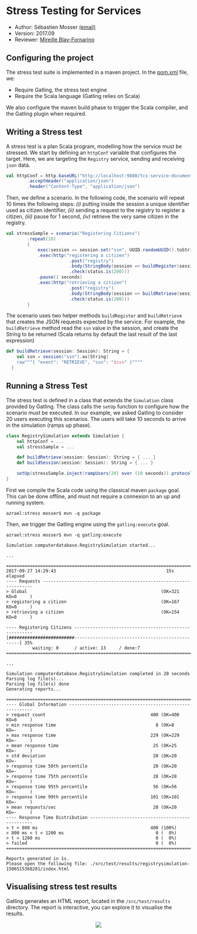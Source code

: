 # Stress Testing for Services

  * Author: Sébastien Mosser [(email)](mosser@i3s.unice.fr)
  * Version: 2017.09
  * Reviewer: [Mireille Blay-Fornarino](blay@i3s.unice.fr)

  
## Configuring the project

The stress test suite is implemented in a maven project. In the [pom.xml](https://github.com/polytechnice-si/5A-Microservices-Integration/blob/master/tests/stress/pom.xml) file, we:

  * Require Gatling, the stress test engine
  * Require the Scala language (Gatling relies on Scala)

We also configure the maven build phase to trigger the Scala compiler, and the Gatling plugin when required.

## Writing a Stress test

A stress test is a plan Scala program, modelling how the service must be stressed. We start by defining an `httpConf` variable that configures the target. Here, we are targeting the `Registry` service, sending and receiving `json` data.


```scala
val httpConf = http.baseURL("http://localhost:9080/tcs-service-document/")
		.acceptHeader("application/json")
		.header("Content-Type", "application/json")
```

Then, we define a scenario. In the following code, the scenario will repeat 10 times the following steps: _(i)_ putting inside the session a unique identifier used as citizen identifier, _(ii)_ sending a request to the registry to register a citizen, _(iii)_ pause for 1 second, _(iv)_ retrieve the very same citizen in the registry.

```scala
val stressSample = scenario("Registering Citizens")
		.repeat(10)
		{
			exec(session => session.set("ssn", UUID.randomUUID().toString)
			.exec(http("registering a citizen")
						.post("registry")
						.body(StringBody(session => buildRegister(session)))
						.check(status.is(200)))
			.pause(1 seconds)
			.exec(http("retrieving a citizen")
						.post("registry")
						.body(StringBody(session => buildRetrieve(session)))
						.check(status.is(200)))
		}
```  

The scenario uses two helper methods `buildRegister` and `buildRetrieve` that creates the JSON requests expected by the service. For example, the `buildRetrieve` method read the `ssn` value in the session, and create the String to be returned (Scala returns by default the last result of the last expression)

```scala
def buildRetrieve(session: Session): String = {
	val ssn = session("ssn").as[String]
	raw"""{ "event": "RETRIEVE", "ssn": "$ssn" }""""
  }
```

## Running a Stress Test

The stress test is defined in a class that extends the `Simulation` class provided by Gatling. The class calls the `setUp` function to configure how the scenario must be executed. In our example, we asked Gatling to consider 20 users executing this scenarios. The users will take 10 seconds to arrive in the simulation (ramps up phase).

```scala
class RegistrySimulation extends Simulation {
	val httpConf = ...
	val stressSample = ...

	def buildRetrieve(session: Session): String = { ... }
	def buildSession(session: Session): String = { ... }

	setUp(stressSample.inject(rampUsers(20) over (10 seconds)).protocols(httpConf))
}
```

First we compile the Scala code using the classical maven `package` goal. This can be done offline, and must not require a connexion to an up and running system.

```
azrael:stress mosser$ mvn -q package
```

Then, we trigger the Gatling engine using the `gatling:execute` goal.

```
azrael:stress mosser$ mvn -q gatling:execute

Simulation computerdatabase.RegistrySimulation started...

...

================================================================================
2017-09-27 14:29:43                                          15s elapsed
---- Requests ------------------------------------------------------------------
> Global                                                   (OK=321    KO=0     )
> registering a citizen                                    (OK=167    KO=0     )
> retrieving a citizen                                     (OK=154    KO=0     )

---- Registering Citizens ------------------------------------------------------
[#########################-------------------------------------------------] 35%
          waiting: 0      / active: 13     / done:7     
================================================================================

...

Simulation computerdatabase.RegistrySimulation completed in 20 seconds
Parsing log file(s)...
Parsing log file(s) done
Generating reports...

================================================================================
---- Global Information --------------------------------------------------------
> request count                                        400 (OK=400    KO=0     )
> min response time                                      8 (OK=8      KO=-     )
> max response time                                    229 (OK=229    KO=-     )
> mean response time                                    25 (OK=25     KO=-     )
> std deviation                                         20 (OK=20     KO=-     )
> response time 50th percentile                         20 (OK=20     KO=-     )
> response time 75th percentile                         28 (OK=28     KO=-     )
> response time 95th percentile                         56 (OK=56     KO=-     )
> response time 99th percentile                        101 (OK=101    KO=-     )
> mean requests/sec                                     20 (OK=20     KO=-     )
---- Response Time Distribution ------------------------------------------------
> t < 800 ms                                           400 (100%)
> 800 ms < t < 1200 ms                                   0 (  0%)
> t > 1200 ms                                            0 (  0%)
> failed                                                 0 (  0%)
================================================================================

Reports generated in 1s.
Please open the following file: ./src/test/results/registrysimulation-1506515368281/index.html
```

## Visualising stress test results

Gatling generates an HTML report, located in the `/src/test/results` directory. The report is interactive, you can explore it to visualise the results.

<p align="center">
	<img src="https://raw.githubusercontent.com/polytechnice-si/5A-Microservices-Integration/master/tests/stress/gatling_screenshot.png" />
</p>
